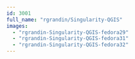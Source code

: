 ```yaml
---
id: 3001
full_name: "rgrandin/Singularity-QGIS"
images: 
  - "rgrandin-Singularity-QGIS-fedora29"
  - "rgrandin-Singularity-QGIS-fedora31"
  - "rgrandin-Singularity-QGIS-fedora32"
---
```

